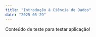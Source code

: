 ```yaml
---
title: "Introdução à Ciência de Dados"
date: "2025-05-29"
---
```


Conteúdo de teste para testar aplicação!
